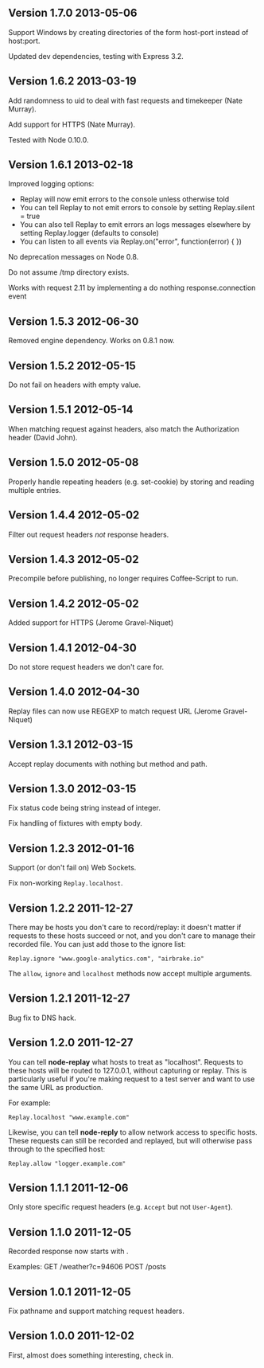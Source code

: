 ## Version 1.7.0 2013-05-06

Support Windows by creating directories of the form host-port instead of
host:port.

Updated dev dependencies, testing with Express 3.2.


## Version 1.6.2 2013-03-19

Add randomness to uid to deal with fast requests and timekeeper (Nate Murray).

Add support for HTTPS (Nate Murray).

Tested with Node 0.10.0.


## Version 1.6.1 2013-02-18

Improved logging options:
- Replay will now emit errors to the console unless otherwise told
- You can tell Replay to not emit errors to console by setting
  Replay.silent = true
- You can also tell Replay to emit errors an logs messages elsewhere by setting
  Replay.logger (defaults to console)
- You can listen to all events via Replay.on("error", function(error) { })

No deprecation messages on Node 0.8.

Do not assume /tmp directory exists.

Works with request 2.11 by implementing a do nothing response.connection event


## Version 1.5.3 2012-06-30

Removed engine dependency. Works on 0.8.1 now.


## Version 1.5.2 2012-05-15

Do not fail on headers with empty value.


## Version 1.5.1 2012-05-14

When matching request against headers, also match the Authorization header
(David John).


## Version 1.5.0 2012-05-08

Properly handle repeating headers (e.g. set-cookie) by storing and reading
multiple entries.


## Version 1.4.4 2012-05-02

Filter out request headers *not* response headers.


## Version 1.4.3 2012-05-02

Precompile before publishing, no longer requires Coffee-Script to run.


## Version 1.4.2 2012-05-02

Added support for HTTPS (Jerome Gravel-Niquet)


## Version 1.4.1 2012-04-30

Do not store request headers we don't care for.


## Version 1.4.0 2012-04-30

Replay files can now use REGEXP to match request URL (Jerome Gravel-Niquet)


## Version 1.3.1 2012-03-15

Accept replay documents with nothing but method and path.


## Version 1.3.0 2012-03-15

Fix status code being string instead of integer.

Fix handling of fixtures with empty body.


## Version 1.2.3 2012-01-16

Support (or don't fail on) Web Sockets.

Fix non-working `Replay.localhost`.


## Version 1.2.2 2011-12-27

There may be hosts you don't care to record/replay: it doesn't matter if requests to these hosts succeed or not, and you
don't care to manage their recorded file.  You can just add those to the ignore list:

    Replay.ignore "www.google-analytics.com", "airbrake.io"

The `allow`, `ignore` and `localhost` methods now accept multiple arguments. 


## Version 1.2.1 2011-12-27

Bug fix to DNS hack.


## Version 1.2.0 2011-12-27

You can tell **node-replay** what hosts to treat as "localhost".  Requests to these hosts will be routed to 127.0.0.1,
without capturing or replay.  This is particularly useful if you're making request to a test server and want to use the
same URL as production.

For example:

    Replay.localhost "www.example.com"

Likewise, you can tell **node-reply** to allow network access to specific hosts.  These requests can still be recorded
and replayed, but will otherwise pass through to the specified host:

    Replay.allow "logger.example.com"


## Version 1.1.1 2011-12-06

Only store specific request headers (e.g. `Accept` but not `User-Agent`).


## Version 1.1.0 2011-12-05

Recorded response now starts with <method> <path>.
    
Examples:
    GET /weather?c=94606
    POST /posts


## Version 1.0.1 2011-12-05

Fix pathname and support matching request headers.


## Version 1.0.0 2011-12-02

First, almost does something interesting, check in.

